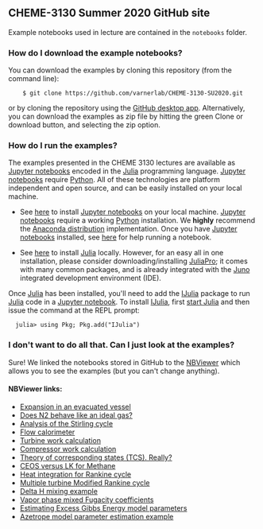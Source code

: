 ## CHEME-3130 Summer 2020 GitHub site
Example notebooks used in lecture are contained in the ``notebooks`` folder.

### How do I download the example notebooks?
You can download the examples by cloning this repository (from the command line):

```
    $ git clone https://github.com/varnerlab/CHEME-3130-SU2020.git
```

or by cloning the repository using the [GitHub desktop app](https://desktop.github.com). 
Alternatively, you can download the examples as zip file by hitting the green Clone or download button, and selecting the zip option.   


### How do I run the examples?
The examples presented in the CHEME 3130 lectures are available as [Jupyter notebooks](http://jupyter.org)
encoded in the [Julia](https://julialang.org) programming language. [Jupyter notebooks](http://jupyter.org)
require [Python](https://www.python.org). All of these technologies are platform independent and open source,
and can be easily installed on your local machine.

* See [here](http://jupyter.org/install.html) to install [Jupyter notebooks](http://jupyter.org) on your local machine.
[Jupyter notebooks](http://jupyter.org) require a working [Python](https://www.python.org) installation.
We __highly__ recommend the [Anaconda distribution](https://www.anaconda.com/download/#macos) implementation.
Once you have [Jupyter notebooks](http://jupyter.org) installed, see [here](https://jupyter.readthedocs.io/en/latest/running.html#running) for help running a notebook.

* See [here](https://julialang.org/downloads/) to install [Julia](https://julialang.org) locally.
However, for an easy all in one installation, please consider downloading/installing [JuliaPro](https://juliacomputing.com/products/juliapro); it comes with many common packages, and is already integrated with the [Juno](https://junolab.org) integrated development environment (IDE).

Once [Julia](https://julialang.org) has been installed, you'll need to add the [IJulia](https://github.com/JuliaLang/IJulia.jl) package to run [Julia](https://julialang.org) code in a [Jupyter notebook](http://jupyter.org).
To install [IJulia](https://github.com/JuliaLang/IJulia.jl), first [start Julia](https://docs.julialang.org/en/stable/manual/getting-started/) and then issue the command at the REPL prompt:

```
  julia> using Pkg; Pkg.add("IJulia")
```

### I don't want to do all that. Can I just look at the examples?
Sure! We linked the notebooks stored in GitHub to the [NBViewer](https://nbviewer.jupyter.org) which allows you to see the examples (but you can't change anything).

#### NBViewer links:

* [Expansion in an evacuated vessel](https://nbviewer.jupyter.org/github/varnerlab/CHEME-3130-SU2020/blob/master/notebooks/first_law_closed/EvacuatedVessel.ipynb)
* [Does N2 behave like an ideal gas?](https://nbviewer.jupyter.org/github/varnerlab/CHEME-3130-SU2020/blob/master/notebooks/heat_capacity_ideal/HeatCapacity-IdealGas.ipynb)
* [Analysis of the Stirling cycle](https://nbviewer.jupyter.org/github/varnerlab/CHEME-3130-SU2020/blob/master/notebooks/stirling_cycle/Stirling.ipynb)
* [Flow calorimeter](https://gesis.mybinder.org/binder/v2/gh/varnerlab/CHEME-3130-SU2020/aad06d07a0981f1d33789f986c4cc68482c5620d)
* [Turbine work calculation](https://nbviewer.jupyter.org/github/varnerlab/CHEME-3130-SU2020/blob/master/notebooks/turbine_analysis/Turbine.ipynb)
* [Compressor work calculation](https://nbviewer.jupyter.org/github/varnerlab/CHEME-3130-SU2020/blob/master/notebooks/compressor_analysis/Compressor.ipynb)
* [Theory of corresponding states (TCS). Really?](https://nbviewer.jupyter.org/github/varnerlab/CHEME-3130-SU2020/blob/master/notebooks/corresponding_states/CorrespondingStates.ipynb)
* [CEOS versus LK for Methane](https://nbviewer.jupyter.org/github/varnerlab/CHEME-3130-SU2020/blob/master/notebooks/ceos_versus_LK/CEOS_versus_LK.ipynb)
* [Heat integration for Rankine cycle](https://nbviewer.jupyter.org/github/varnerlab/CHEME-3130-SU2020/blob/master/notebooks/heat_integration_rankine/HeatIntegration-Rankine.ipynb)
* [Multiple turbine Modified Rankine cycle](https://nbviewer.jupyter.org/github/varnerlab/CHEME-3130-SU2020/blob/master/notebooks/multiple_turbine_rankine/MultipleTurbine-Rankine.ipynb)
* [Delta H mixing example](https://nbviewer.jupyter.org/github/varnerlab/CHEME-3130-SU2020/blob/master/notebooks/delta_H_mix_TIM/DeltaH_mix_example.ipynb)
* [Vapor phase mixed Fugacity coefficients](https://nbviewer.jupyter.org/github/varnerlab/CHEME-3130-SU2020/blob/master/notebooks/mixed_fugacity_vapor/Q10-soln.ipynb)
* [Estimating Excess Gibbs Energy model parameters](https://nbviewer.jupyter.org/github/varnerlab/CHEME-3130-SU2020/blob/master/notebooks/example_estimate_gE_parameters/Example.ipynb)
* [Azetrope model parameter estimation example](https://nbviewer.jupyter.org/github/varnerlab/CHEME-3130-SU2020/blob/master/notebooks/example_estimate_gE_parameters/Azetrope.ipynb)